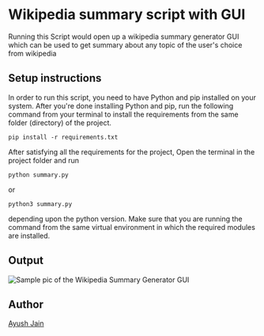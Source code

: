 # Wikipedia summary script with GUI
Running this Script would open up a wikipedia summary generator GUI which can be used to get summary about any topic of the user's choice from wikipedia 

## Setup instructions
In order to run this script, you need to have Python and pip installed on your system. After you're done installing Python and pip, run the following command from your terminal to install the requirements from the same folder (directory) of the project.
```
pip install -r requirements.txt
```

After satisfying all the requirements for the project, Open the terminal in the project folder and run
```
python summary.py
```
or
```
python3 summary.py
```
depending upon the python version. Make sure that you are running the command from the same virtual environment in which the required modules are installed.

## Output
![Sample pic of the Wikipedia Summary Generator GUI](https://i.postimg.cc/ZK5dZRgM/wikipedia-summary.png)

## Author
[Ayush Jain](https://github.com/Ayushjain2205)